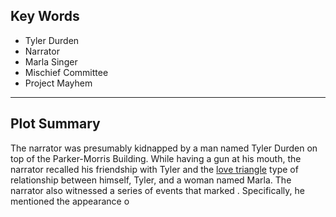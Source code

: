## Key Words
- Tyler Durden
- Narrator
- Marla Singer
- Mischief Committee
- Project Mayhem

---

## Plot Summary
The narrator was presumably kidnapped by a man named Tyler Durden on top of the Parker-Morris Building. While having a gun at his mouth, the narrator recalled his friendship with Tyler and the [love triangle](https://en.wikipedia.org/wiki/Love_triangle) type of relationship between himself, Tyler, and a woman named Marla. The narrator also witnessed a series of events that marked 
. Specifically, he mentioned the appearance o 
